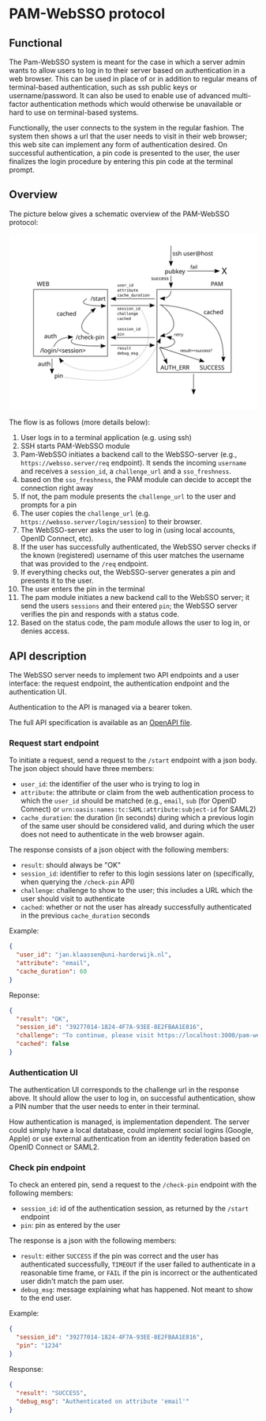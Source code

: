 # PAM-WebSSO protocol

## Functional

The Pam-WebSSO system is meant for the case in which a server admin wants to allow users to log in to their server based on authentication in a web browser.  This can be used in place of or in addition to regular means of terminal-based authentication, such as ssh public keys or username/password.  It can also be used to enable use of advanced multi-factor authentication methods which would otherwise be unavailable or hard to use on terminal-based systems.

Functionally, the user connects to the system in the regular fashion.  The system then shows a url that the user needs to visit in their web browser; this web site can implement any form of authentication desired.  On successful authentication, a pin code is presented to the user, the user finalizes the login procedure by entering this pin code at the terminal prompt.

## Overview
The picture below gives a schematic overview of the PAM-WebSSO protocol:

![Flow overview](flow.svg "Technical design")

The flow is as follows (more details below):
1. User logs in to a terminal application (e.g. using ssh)
1. SSH starts PAM-WebSSO module
1. Pam-WebSSO initiates a backend call to the WebSSO-server (e.g., `https://websso.server/req` endpoint).  It sends the incoming `username` and receives a `session_id`, a `challenge_url` and a `sso_freshness`.
1. based on the `sso_freshness`, the PAM module can decide to accept the connection right away
1. If not, the pam module presents the `challenge_url` to the user and prompts for a pin
1. The user copies the `challenge_url` (e.g. `https://websso.server/login/session`) to their browser.
1. The WebSSO-server asks the user to log in (using local accounts, OpenID Connect, etc).
1. If the user has successfully authenticated, the WebSSO server checks if the known (registered) username of this user matches the username that was provided to the `/req` endpoint.
1. If everything checks out, the WebSSO-server generates a pin and presents it to the user.
1. The user enters the pin in the terminal
1. The pam module initiates a new backend call to the WebSSO server; it send the users `sessions` and their entered `pin`; the WebSSO server verifies the pin and responds with a status code.
1. Based on the status code, the pam module allows the user to log in, or denies access.

## API description
The WebSSO server needs to implement two API endpoints and a user interface: the request endpoint, the authentication endpoint and the authentication UI.

Authentication to the API is managed via a bearer token.

The full API specification is available as an [OpenAPI file](websso-api.yml).

### Request start endpoint
To initiate a request, send a request to the `/start` endpoint with a json body.  The json object should have three members:
  - `user_id`: the identifier of the user who is trying to log in
  - `attribute`: the attribute or claim from the web authentication process to which the `user_id` should be matched (e.g., `email`, `sub` (for OpenID Connect) or `urn:oasis:names:tc:SAML:attribute:subject-id` for SAML2)
  - `cache_duration`: the duration (in seconds) during which a previous login of the same user should be considered valid, and during which the user does not need to authenticate in the web browser again.

The response consists of a json object with the following members:
  - `result`: should always be "OK"
  - `session_id`: identifier to refer to this login sessions later on (specifically, when querying the `/check-pin` API)
  - `challenge`: challenge to show to the user; this includes a URL which the user should visit to authenticate
  - `cached`: whether or not the user has already successfully authenticated in the previous `cache_duration` seconds

Example:
```json
{
  "user_id": "jan.klaassen@uni-harderwijk.nl",
  "attribute": "email",
  "cache_duration": 60
}
```
Reponse:
```json
{
  "result": "OK",
  "session_id": "39277014-1824-4F7A-93EE-8E2FBAA1E816",
  "challenge": "To continue, please visit https://localhost:3000/pam-websso/login/39277014-1824-4F7A-93EE-8E2FBAA1E816 and enter pin below",
  "cached": false
}
```

### Authentication UI
The authentication UI corresponds to the challenge url in the response above.
It should allow the user to log in, on successful authentication, show a PIN number that the user needs to enter in their terminal.

How authentication is managed, is implementation dependent. The server could simply have a local database, could implement social logins (Google, Apple) or use external authentication from an identity federation based on OpenID Connect or SAML2.

### Check pin endpoint
To check an entered pin, send a request to the `/check-pin` endpoint with the following members:
  - `session_id`: id of the authentication session, as returned by the `/start` endpoint
  - `pin`: pin as entered by the user

The response is a json with the following members:
  - `result`: either `SUCCESS` if the pin was correct and the user has authenticated successfully, `TIMEOUT` if the user failed to authenticate in a reasonable time frame, or `FAIL` if the pin is incorrect or the authenticated user didn't match the pam user.
  - `debug_msg`: message explaining what has happened.  Not meant to show to the end user.

Example:
```json
{
  "session_id": "39277014-1824-4F7A-93EE-8E2FBAA1E816",
  "pin": "1234"
}
```

Response:
```json
{
  "result": "SUCCESS",
  "debug_msg": "Authenticated on attribute 'email'"
}
```
